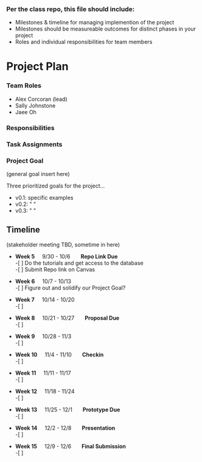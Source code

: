 ### Per the class repo, this file should include:

- Milestones & timeline for managing implemention of the project
- Milestones should be measureable outcomes for distinct phases in your project
- Roles and individual responsibilities for team members

# Project Plan

### Team Roles

- Alex Corcoran (lead)
- Sally Johnstone
- Jaee Oh
  <br>

### Responsibilities

### Task Assignments

### Project Goal

(general goal insert here)

Three prioritized goals for the project...

- v0.1: specific examples
- v0.2: " "
- v0.3: " "

## Timeline

(stakeholder meeting TBD, sometime in here)

- **Week 5** &nbsp; &nbsp; 9/30 - 10/6 &nbsp; &nbsp; &nbsp; **Repo Link Due**<br> -[ ] Do the tutorials and get access to the database <br> -[ ] Submit Repo link on Canvas

- **Week 6** &nbsp; &nbsp; 10/7 - 10/13<br> -[ ] Figure out and solidify our Project Goal?<br>
- **Week 7** &nbsp; &nbsp; 10/14 - 10/20<br> -[ ] <br>
- **Week 8** &nbsp; &nbsp; 10/21 - 10/27 &nbsp; &nbsp; &nbsp; **Proposal Due**<br> -[ ] <br>
- **Week 9** &nbsp; &nbsp; 10/28 - 11/3<br> -[ ] <br>
- **Week 10** &nbsp; &nbsp; 11/4 - 11/10 &nbsp; &nbsp; &nbsp; **Checkin**<br> -[ ] <br>
- **Week 11** &nbsp; &nbsp; 11/11 - 11/17<br> -[ ] <br>
- **Week 12** &nbsp; &nbsp; 11/18 - 11/24<br> -[ ] <br>
- **Week 13** &nbsp; &nbsp; 11/25 - 12/1 &nbsp; &nbsp; &nbsp; **Prototype Due**<br> -[ ] <br>
- **Week 14** &nbsp; &nbsp; 12/2 - 12/8 &nbsp; &nbsp; &nbsp; **Presentation**<br> -[ ] <br>
- **Week 15** &nbsp; &nbsp; 12/9 - 12/6 &nbsp; &nbsp; &nbsp; **Final Submission**<br> -[ ] <br>
